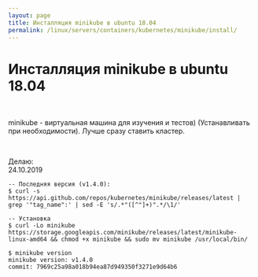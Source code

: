 ```yaml
---
layout: page
title: Инсталляция minikube в ubuntu 18.04
permalink: /linux/servers/containers/kubernetes/minikube/install/
---
```


# Инсталляция minikube в ubuntu 18.04


<br/>

minikube - виртуальная машина для изучения и тестов) (Устанавливать при необходимости). Лучше сразу ставить кластер.

<br/>

Делаю:  
24.10.2019

```shell
-- Последняя версия (v1.4.0):
$ curl -s https://api.github.com/repos/kubernetes/minikube/releases/latest | grep '"tag_name":' | sed -E 's/.*"([^"]+)".*/\1/'

-- Установка
$ curl -Lo minikube https://storage.googleapis.com/minikube/releases/latest/minikube-linux-amd64 && chmod +x minikube && sudo mv minikube /usr/local/bin/

```

    $ minikube version
    minikube version: v1.4.0
    commit: 7969c25a98a018b94ea87d949350f3271e9d64b6